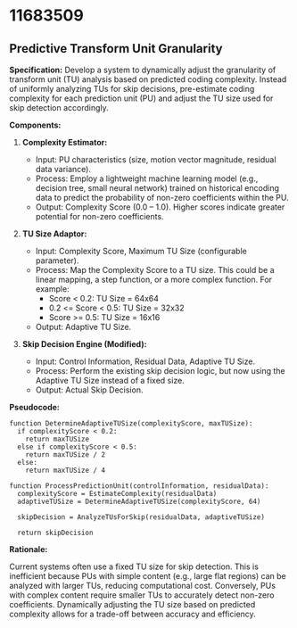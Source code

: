 # 11683509

## Predictive Transform Unit Granularity

**Specification:** Develop a system to dynamically adjust the granularity of transform unit (TU) analysis based on predicted coding complexity. Instead of uniformly analyzing TUs for skip decisions, pre-estimate coding complexity for each prediction unit (PU) and adjust the TU size used for skip detection accordingly.

**Components:**

1.  **Complexity Estimator:**
    *   Input: PU characteristics (size, motion vector magnitude, residual data variance).
    *   Process: Employ a lightweight machine learning model (e.g., decision tree, small neural network) trained on historical encoding data to predict the probability of non-zero coefficients within the PU.
    *   Output: Complexity Score (0.0 – 1.0). Higher scores indicate greater potential for non-zero coefficients.

2.  **TU Size Adaptor:**
    *   Input: Complexity Score, Maximum TU Size (configurable parameter).
    *   Process: Map the Complexity Score to a TU size. This could be a linear mapping, a step function, or a more complex function. For example:
        *   Score < 0.2: TU Size = 64x64
        *   0.2 <= Score < 0.5: TU Size = 32x32
        *   Score >= 0.5: TU Size = 16x16
    *   Output: Adaptive TU Size.

3.  **Skip Decision Engine (Modified):**
    *   Input: Control Information, Residual Data, Adaptive TU Size.
    *   Process: Perform the existing skip decision logic, but now using the Adaptive TU Size instead of a fixed size.
    *   Output: Actual Skip Decision.

**Pseudocode:**

```
function DetermineAdaptiveTUSize(complexityScore, maxTUSize):
  if complexityScore < 0.2:
    return maxTUSize
  else if complexityScore < 0.5:
    return maxTUSize / 2
  else:
    return maxTUSize / 4

function ProcessPredictionUnit(controlInformation, residualData):
  complexityScore = EstimateComplexity(residualData)
  adaptiveTUSize = DetermineAdaptiveTUSize(complexityScore, 64)

  skipDecision = AnalyzeTUsForSkip(residualData, adaptiveTUSize)

  return skipDecision
```

**Rationale:**

Current systems often use a fixed TU size for skip detection. This is inefficient because PUs with simple content (e.g., large flat regions) can be analyzed with larger TUs, reducing computational cost. Conversely, PUs with complex content require smaller TUs to accurately detect non-zero coefficients. Dynamically adjusting the TU size based on predicted complexity allows for a trade-off between accuracy and efficiency.